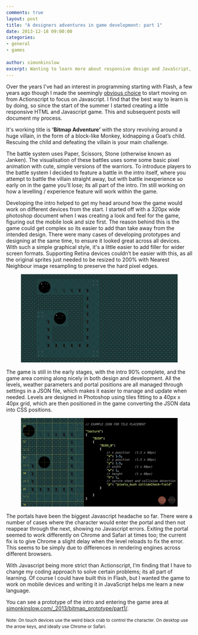 ```yaml
---
comments: true
layout: post
title: "A designers adventures in game development: part 1"
date: 2013-12-18 09:00:00
categories:
- general
- games

author: simonkinslow
excerpt: Wanting to learn more about responsive design and JavaScript, Simon decided to foray into game development and start creating an old skool bitmap game.
---
```


Over the years I've had an interest in programming starting with Flash, a few years ago though I made the seemingly [obvious choice](http://www.apple.com/hotnews/thoughts-on-flash/) to start moving on from Actionscript to focus on Javascript. I find that the best way to learn is by doing, so since the start of the summer I started creating a little responsive HTML and Javascript game. This and subsequent posts will document my process.

It's working title is **‘Bitmap Adventure’** with the story revolving around a huge villain, in the form of a block-like Monkey, kidnapping a Goat’s child. Rescuing the child and defeating the villain is your main challenge.

The battle system uses Paper, Scissors, Stone (otherwise known as Janken). The visualisation of these battles uses some some basic pixel animation with cute, simple versions of the warriors. To introduce players to the battle system I decided to feature a battle in the intro itself, where you attempt to battle the villain straight away, but with battle inexperience so early on in the game you’ll lose; its all part of the intro. I’m still working on how a levelling / experience feature will work within the game.

Developing the intro helped to get my head around how the game would work on different devices from the start. I started off with a 320px wide photoshop document when I was creating a look and feel for the game, figuring out the mobile look and size first. The reason behind this is the game could get complex so its easier to add than take away from the intended design. There were many cases of developing prototypes and designing at the same time, to ensure it looked great across all devices. With such a simple graphical style, it's a little easier to add filler for wider screen formats. Supporting Retina devices couldn’t be easier with this, as all the original sprites just needed to be resized to 200% with Nearest Neighbour image resampling to preserve the hard pixel edges.

<figure><img src="/img/blog/adventures-in-game-dev/post1-b.jpg" alt="Positioning elements"></figure>

The game is still in the early stages, with the intro 90% complete, and the game area coming along nicely in both design and development. All the levels, weather parameters and portal positions are all managed through settings in a JSON file, which makes it easier to manage and update when needed. Levels are designed in Photoshop using tiles fitting to a 40px x 40px grid, which are then positioned in the game converting the JSON data into CSS positions.

<figure><img src="/img/blog/adventures-in-game-dev/post1-a.jpg" alt="Positioning elements"></figure>

The portals have been the biggest Javascript headache so far. There were a number of cases where the character would enter the portal and then not reappear through the next, showing no Javascript errors. Exiting the portal seemed to work differently on Chrome and Safari at times too; the current fix is to give Chrome a slight delay when the level reloads to fix the error.  This seems to be simply due to differences in rendering engines across different browsers.

With Javascript being more strict than Actionscript, I’m finding that I have to change my coding approach to solve certain problems; its all part of learning. Of course I could have built this in Flash, but I wanted the game to work on mobile devices and writing it in JavaScript helps me learn a new language.

You can see a prototype of the intro and entering the game area at [simonkinslow.com/_2013/bitmap_prototype/part1/](http://simonkinslow.com/_2013/bitmap_prototype/part1/).

<small>Note: On touch devices use the weird black crab to control the character. On desktop use the arrow keys, and ideally use Chrome or Safari.</small>
